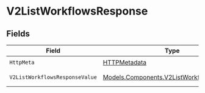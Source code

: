 # V2ListWorkflowsResponse


## Fields

| Field                                                                                           | Type                                                                                            | Required                                                                                        | Description                                                                                     |
| ----------------------------------------------------------------------------------------------- | ----------------------------------------------------------------------------------------------- | ----------------------------------------------------------------------------------------------- | ----------------------------------------------------------------------------------------------- |
| `HttpMeta`                                                                                      | [HTTPMetadata](../../Models/Components/HTTPMetadata.md)                                         | :heavy_check_mark:                                                                              | N/A                                                                                             |
| `V2ListWorkflowsResponseValue`                                                                  | [Models.Components.V2ListWorkflowsResponse](../../Models/Components/V2ListWorkflowsResponse.md) | :heavy_minus_sign:                                                                              | List of workflows                                                                               |